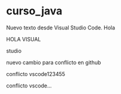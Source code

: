 # curso_java

Nuevo texto desde Visual Studio Code.
Hola


HOLA
VISUAL


studio

nuevo cambio para conflicto en github

conflicto vscode123455

conflicto vscode...

